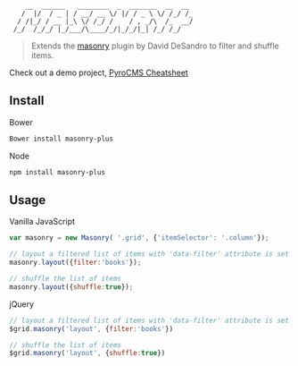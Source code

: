 ```
    __  ______   ________  _  _______  __  __
   /  |/  / _ | / __/ __ \/ |/ / _ \ \/ /_/ /_
  / /|_/ / __ |_\ \/ /_/ /    / , _/\  /_  __/
 /_/  /_/_/ |_/___/\____/_/|_/_/|_| /_/ /_/
 ```
> Extends the [masonry](http://masonry.desandro.com) plugin by David DeSandro to filter and shuffle items.

Check out a demo project, [PyroCMS Cheatsheet](http://websemantics.github.io/pyrocms-cheatsheet)

## Install

Bower

```bash
Bower install masonry-plus
```

Node

```bash
npm install masonry-plus
```

## Usage

Vanilla JavaScript

```js
var masonry = new Masonry( '.grid', {'itemSelector': '.column'});

// layout a filtered list of items with 'data-filter' attribute is set to 'books'
masonry.layout({filter:'books'});

// shuffle the list of items
masonry.layout({shuffle:true});
```

jQuery

```js
// layout a filtered list of items with 'data-filter' attribute is set to 'books'
$grid.masonry('layout', {filter:'books'})

// shuffle the list of items
$grid.masonry('layout', {shuffle:true})
```
